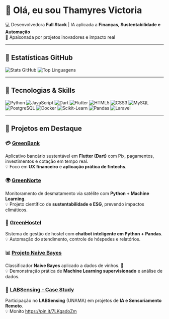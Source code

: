 # 👋 Olá, eu sou Thamyres Victoria  

💻 Desenvolvedora **Full Stack** | IA aplicada a **Finanças, Sustentabilidade e Automação**  
🌱 Apaixonada por projetos inovadores e impacto real  

---

## 🌟 Estatísticas GitHub
![Stats GitHub](https://github-readme-stats.vercel.app/api?username=Thamy00Vic&show_icons=true&theme=radical&count_private=true)
![Top Linguagens](https://github-readme-stats.vercel.app/api/top-langs/?username=Thamy00Vic&layout=compact&theme=radical)

---

## 🔧 Tecnologias & Skills
![Python](https://img.shields.io/badge/Python-3776AB?style=for-the-badge&logo=python&logoColor=white)
![JavaScript](https://img.shields.io/badge/JavaScript-F7DF1E?style=for-the-badge&logo=javascript&logoColor=black)
![Dart](https://img.shields.io/badge/Dart-0175C2?style=for-the-badge&logo=dart&logoColor=white)
![Flutter](https://img.shields.io/badge/Flutter-02569B?style=for-the-badge&logo=flutter&logoColor=white)
![HTML5](https://img.shields.io/badge/HTML5-E34F26?style=for-the-badge&logo=html5&logoColor=white)
![CSS3](https://img.shields.io/badge/CSS3-1572B6?style=for-the-badge&logo=css3&logoColor=white)
![MySQL](https://img.shields.io/badge/MySQL-4479A1?style=for-the-badge&logo=mysql&logoColor=white)
![PostgreSQL](https://img.shields.io/badge/PostgreSQL-4169E1?style=for-the-badge&logo=postgresql&logoColor=white)
![Docker](https://img.shields.io/badge/Docker-2496ED?style=for-the-badge&logo=docker&logoColor=white)
![Scikit-Learn](https://img.shields.io/badge/Scikit--Learn-F7931E?style=for-the-badge&logo=scikit-learn&logoColor=white)
![Pandas](https://img.shields.io/badge/Pandas-150458?style=for-the-badge&logo=pandas&logoColor=white)
![Laravel](https://img.shields.io/badge/Laravel-F55247?style=for-the-badge&logo=laravel&logoColor=white)

---

## 🌟 Projetos em Destaque

### 💳 [GreenBank](https://github.com/Thamy00Vic/projeto-greenbank)  
Aplicativo bancário sustentável em **Flutter (Dart)** com Pix, pagamentos, investimentos e cotação em tempo real.  
💡 Foco em **UX financeiro** e **aplicação prática de fintechs**.

### 🌍 [GreenNorte](https://github.com/Thamy00Vic/ProjetoMonitoramento)  
Monitoramento de desmatamento via satélite com **Python + Machine Learning**.  
💡 Projeto científico de **sustentabilidade e ESG**, prevendo impactos climáticos.

### 🏡 [GreenHostel](https://github.com/Thamy00Vic/HostelManager)  
Sistema de gestão de hostel com **chatbot inteligente em Python + Pandas**.  
💡 Automação do atendimento, controle de hóspedes e relatórios.

### 📊 [Projeto Naive Bayes](https://github.com/Thamy00Vic/projeto-naive-bayes)  
Classificador **Naive Bayes** aplicado a dados de vinhos. 🍷  
💡 Demonstração prática de **Machine Learning supervisionado** e análise de dados.

### 🔬 [LABSensing - Case Study](https://github.com/LABSensing/LabSesing-case-study)  
Participação no **LABSensing** (UNAMA) em projetos de **IA e Sensoriamento Remoto**.  
💡 Monito
https://pin.it/7LKgadoZm

